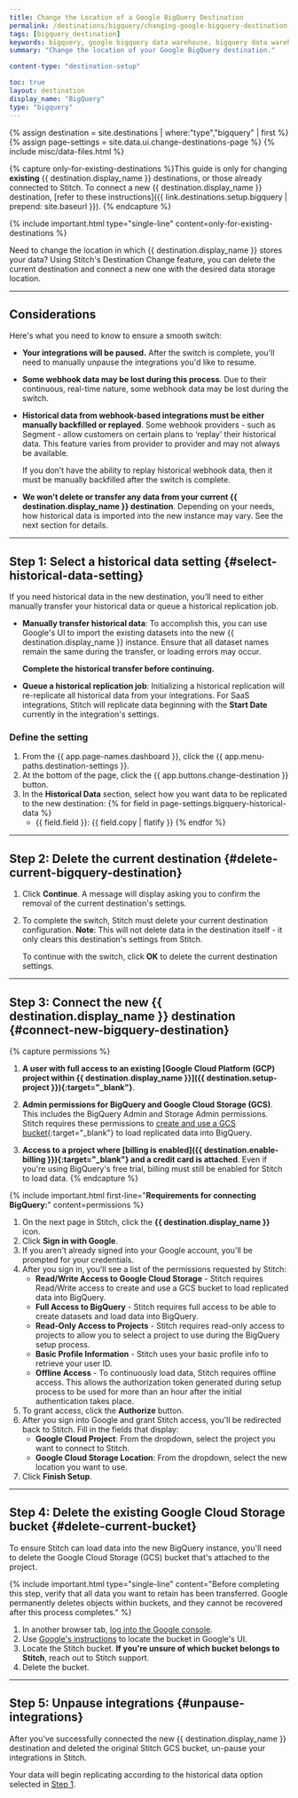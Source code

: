 ```yaml
---
title: Change the Location of a Google BigQuery Destination
permalink: /destinations/bigquery/changing-google-bigquery-destination-data-locations
tags: [bigquery_destination]
keywords: bigquery, google bigquery data warehouse, bigquery data warehouse, bigquery etl, etl to bigquery, bigquery destination
summary: "Change the location of your Google BigQuery destination."

content-type: "destination-setup"

toc: true
layout: destination
display_name: "BigQuery"
type: "bigquery"
---
```

{% assign destination = site.destinations | where:"type","bigquery" | first %}
{% assign page-settings = site.data.ui.change-destinations-page %}
{% include misc/data-files.html %}

{% capture only-for-existing-destinations %}This guide is only for changing **existing** {{ destination.display_name }} destinations, or those already connected to Stitch. To connect a new {{ destination.display_name }} destination, [refer to these instructions]({{ link.destinations.setup.bigquery | prepend: site.baseurl }}).
{% endcapture %}

{% include important.html type="single-line" content=only-for-existing-destinations %}

Need to change the location in which {{ destination.display_name }} stores your data? Using Stitch's Destination Change feature, you can delete the current destination and connect a new one with the desired data storage location.

---

## Considerations

Here's what you need to know to ensure a smooth switch:

- **Your integrations will be paused.** After the switch is complete, you'll need to manually unpause the integrations you'd like to resume.

- **Some webhook data may be lost during this process**. Due to their continuous, real-time nature, some webhook data may be lost during the switch.

- **Historical data from webhook-based integrations must be either manually backfilled or replayed**. Some webhook providers - such as Segment - allow customers on certain plans to ‘replay’ their historical data. This feature varies from provider to provider and may not always be available.

   If you don’t have the ability to replay historical webhook data, then it must be manually backfilled after the switch is complete.

- **We won’t delete or transfer any data from your current {{ destination.display_name }} destination**. Depending on your needs, how historical data is imported into the new instance may vary. See the next section for details.

---

## Step 1: Select a historical data setting {#select-historical-data-setting}

If you need historical data in the new destination, you’ll need to either manually transfer your historical data or queue a historical replication job.

- **Manually transfer historical data**: To accomplish this, you can use Google's UI to import the existing datasets into the new {{ destination.display_name }} instance. Ensure that all dataset names remain the same during the transfer, or loading errors may occur.

   **Complete the historical transfer before continuing.**

- **Queue a historical replication job**: Initializing a historical replication will re-replicate all historical data from your integrations. For SaaS integrations, Stitch will replicate data beginning with the **Start Date** currently in the integration's settings.

### Define the setting

1. From the {{ app.page-names.dashboard }}, click the {{ app.menu-paths.destination-settings }}.
2. At the bottom of the page, click the {{ app.buttons.change-destination }} button.
3. In the **Historical Data** section, select how you want data to be replicated to the new destination: 
   {% for field in page-settings.bigquery-historical-data %}
   - {{ field.field }}: {{ field.copy | flatify }}
   {% endfor %}

---

## Step 2: Delete the current destination {#delete-current-bigquery-destination}

1. Click **Continue**. A message will display asking you to confirm the removal of the current destination's settings.
2. To complete the switch, Stitch must delete your current destination configuration. **Note**: This will not delete data in the destination itself - it only clears this destination's settings from Stitch.

   To continue with the switch, click **OK** to delete the current destination settings.

---

## Step 3: Connect the new {{ destination.display_name }} destination {#connect-new-bigquery-destination}

{% capture permissions %}
1. **A user with full access to an existing [Google Cloud Platform (GCP) project within {{ destination.display_name }}]({{ destination.setup-project }}){:target="_blank"}**.

2. **Admin permissions for BigQuery and Google Cloud Storage (GCS)**. This includes the BigQuery Admin and Storage Admin permissions. Stitch requires these permissions to [create and use a GCS bucket](https://cloud.google.com/storage/docs/access-control/bucket-level-iam){:target="_blank"} to load replicated data into BigQuery.

3. **Access to a project where [billing is enabled]({{ destination.enable-billing }}){:target="_blank"} and a credit card is attached**. Even if you're using BigQuery's free trial, billing must still be enabled for Stitch to load data.
{% endcapture %}

{% include important.html first-line="**Requirements for connecting BigQuery:**" content=permissions %}

1. On the next page in Stitch, click the **{{ destination.display_name }}** icon.
2. Click **Sign in with Google**.
3. If you aren't already signed into your Google account, you'll be prompted for your credentials.
4. After you sign in, you'll see a list of the permissions requested by Stitch:
     - **Read/Write Access to Google Cloud Storage** - Stitch requires Read/Write access to create and use a GCS bucket to load replicated data into BigQuery.
     - **Full Access to BigQuery** - Stitch requires full access to be able to create datasets and load data into BigQuery.
     - **Read-Only Access to Projects** - Stitch requires read-only access to projects to allow you to select a project to use during the BigQuery setup process.
     - **Basic Profile Information** - Stitch uses your basic profile info to retrieve your user ID.
     - **Offline Access** - To continuously load data, Stitch requires offline access. This allows the authorization token generated during setup process to be used for more than an hour after the initial authentication takes place.
5. To grant access, click the **Authorize** button.
6. After you sign into Google and grant Stitch access, you'll be redirected back to Stitch.
   Fill in the fields that display:
      - **Google Cloud Project**: From the dropdown, select the project you want to connect to Stitch.
      - **Google Cloud Storage Location**: From the dropdown, select the new location you want to use.
7. Click **Finish Setup**.

---

## Step 4: Delete the existing Google Cloud Storage bucket {#delete-current-bucket}

To ensure Stitch can load data into the new BigQuery instance, you'll need to delete the Google Cloud Storage (GCS) bucket that's attached to the project.

{% include important.html type="single-line" content="Before completing this step, verify that all data you want to retain has been transferred. Google permanently deletes objects within buckets, and they cannot be recovered after this process completes." %}

1. In another browser tab, [log into the Google console](https://console.cloud.google.com/).
2. Use [Google's instructions](https://cloud.google.com/storage/docs/deleting-buckets) to locate the bucket in Google's UI.
3. Locate the Stitch bucket. **If you're unsure of which bucket belongs to Stitch**, reach out to Stitch support.
4. Delete the bucket.

---

## Step 5: Unpause integrations {#unpause-integrations}

After you've successfully connected the new {{ destination.display_name }} destination and deleted the original Stitch GCS bucket, un-pause your integrations in Stitch.

Your data will begin replicating according to the historical data option selected in [Step 1](#select-historical-data-setting).